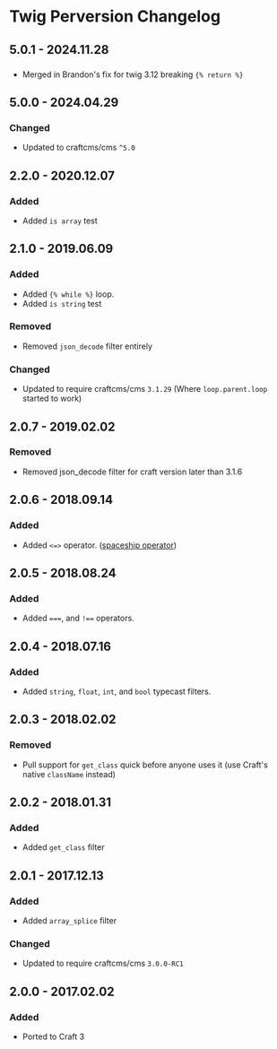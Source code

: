 # Twig Perversion Changelog

## 5.0.1 - 2024.11.28

###

- Merged in Brandon's fix for twig 3.12 breaking `{% return %}`

## 5.0.0 - 2024.04.29

### Changed

- Updated to craftcms/cms `^5.0`

## 2.2.0 - 2020.12.07

### Added

- Added `is array` test

## 2.1.0 - 2019.06.09

### Added

- Added `{% while %}` loop.
- Added `is string` test

### Removed

- Removed `json_decode` filter entirely

### Changed

- Updated to require craftcms/cms `3.1.29` (Where `loop.parent.loop` started to work)

## 2.0.7 - 2019.02.02

### Removed

- Removed json_decode filter for craft version later than 3.1.6

## 2.0.6 - 2018.09.14

### Added

- Added `<=>` operator. ([spaceship operator](http://php.net/manual/en/migration70.new-features.php#migration70.new-features.spaceship-op))

## 2.0.5 - 2018.08.24

### Added

- Added `===`, and `!==` operators.

## 2.0.4 - 2018.07.16

### Added

- Added `string`, `float`, `int`, and `bool` typecast filters.

## 2.0.3 - 2018.02.02

### Removed

- Pull support for `get_class` quick before anyone uses it (use Craft's native `className` instead)

## 2.0.2 - 2018.01.31

### Added

- Added `get_class` filter

## 2.0.1 - 2017.12.13

### Added

- Added `array_splice` filter

### Changed

- Updated to require craftcms/cms `3.0.0-RC1`

## 2.0.0 - 2017.02.02

### Added

- Ported to Craft 3
